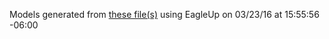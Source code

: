 Models generated from [these file(s)](https://raw.github.com/sparkfun/ToF_Range_Finder_Breakout-VL6180/818e280b3d483f1d5c5e5f00ea2d25e2ced1bdf9/Hardware/SparkFun_VL6180_Breakout.brd) using EagleUp on 03/23/16 at 15:55:56 -06:00

